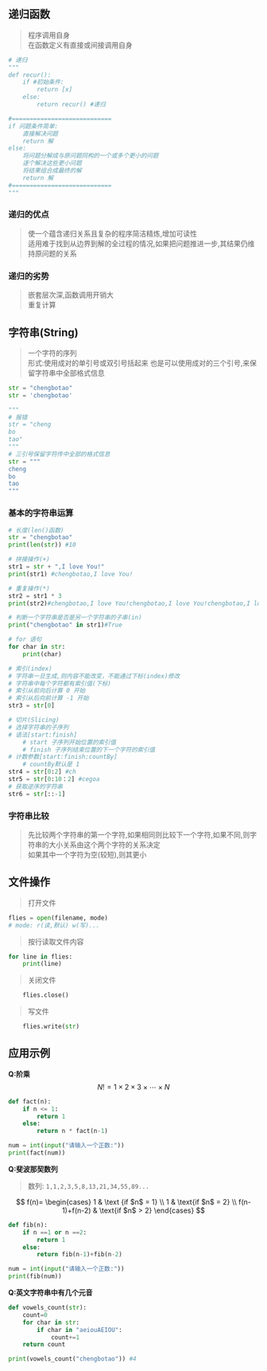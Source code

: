 ## 递归函数

> 程序调用自身  
> 在函数定义有直接或间接调用自身

```python
# 递归
"""
def recur():
    if #初始条件:
        return [x]
    else:
        return recur() #递归

#============================
if 问题条件简单:
    直接解决问题
    return 解
else:
    将问题分解成与原问题同构的一个或多个更小的问题
    逐个解决这些更小问题
    将结果组合成最终的解
    return 解
#============================
"""
```

### 递归的优点

> 使一个蕴含递归关系且复杂的程序简洁精炼,增加可读性  
> 适用难于找到从边界到解的全过程的情况,如果把问题推进一步,其结果仍维持原问题的关系

### 递归的劣势

> 嵌套层次深,函数调用开销大  
> 重复计算

## 字符串(String)

> 一个字符的序列  
> 形式:使用成对的单引号或双引号括起来
> 也是可以使用成对的三个引号,来保留字符串中全部格式信息

```python
str = "chengbotao"
str = 'chengbotao'

"""
# 报错
str = "cheng
bo
tao"
"""
# 三引号保留字符传中全部的格式信息
str = """
cheng
bo
tao
"""
```

### 基本的字符串运算

```python
# 长度(len()函数)
str = "chengbotao"
print(len(str)) #10

# 拼接操作(+)
str1 = str + ",I love You!"
print(str1) #chengbotao,I love You!

# 重复操作(*)
str2 = str1 * 3
print(str2)#chengbotao,I love You!chengbotao,I love You!chengbotao,I love You!

# 判断一个字符串是否是另一个字符串的子串(in)
print("chengbotao" in str1)#True

# for 语句
for char in str:
    print(char)

# 索引(index)
# 字符串一旦生成,则内容不能改变，不能通过下标(index)修改
# 字符串中每个字符都有索引值(下标)
# 索引从前向后计算 0 开始
# 索引从后向前计算 -1 开始
str3 = str[0]

# 切片(Slicing)
# 选择字符串的子序列
# 语法[start:finish]
    # start 子序列开始位置的索引值
    # finish 子序列结束位置的下一个字符的索引值
# 计数参数[start:finish:countBy]
    # countBy默认是 1
str4 = str[0:2] #ch
str5 = str[0:10：2] #cegoa
# 获取逆序的字符串
str6 = str[::-1]
```
### 字符串比较
> 先比较两个字符串的第一个字符,如果相同则比较下一个字符,如果不同,则字符串的大小关系由这个两个字符的关系决定  
> 如果其中一个字符为空(较短),则其更小

## 文件操作
> 打开文件
```python
flies = open(filename, mode)
# mode: r(读,默认) w(写)...
```
> 按行读取文件内容
```python
for line in flies:
    print(line)
```
> 关闭文件
```python
    flies.close()
```
> 写文件
```python
    flies.write(str)  
```

## 应用示例

**Q:阶乘**
$$N!=1\times2\times3\times\cdots\times N$$

```python
def fact(n):
    if n <= 1:
        return 1
    else:
        return n * fact(n-1)

num = int(input("请输入一个正数:"))
print(fact(num))
```

**Q:斐波那契数列**

> 数列: `1,1,2,3,5,8,13,21,34,55,89...`

$$ f(n)= \begin{cases} 1 & \text {if $n$ = 1} \\ 1 & \text{if $n$ = 2} \\ f(n-1)+f(n-2) & \text{if $n$ > 2} \end{cases} $$

```python
def fib(n):
    if n ==1 or n ==2:
        return 1
    else:
        return fib(n-1)+fib(n-2)

num = int(input("请输入一个正数:"))
print(fib(num))
```

**Q:英文字符串中有几个元音**

```python
def vowels_count(str):
    count=0
    for char in str:
        if char in "aeiouAEIOU":
            count+=1
    return count

print(vowels_count("chengbotao")) #4
```

